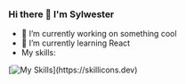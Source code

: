 ### Hi there 👋 I'm Sylwester
- 🔭 I’m currently working on something cool
- 🌱 I’m currently learning React
- My skills:
  
 [![My Skills](https://skillicons.dev/icons?i=js,html,css,sass,react,nodejs,git,java,gulp,bootstrap,tailwind,canva,)](https://skillicons.dev)
<!--
**sylwester97/sylwester97** is a ✨ _special_ ✨ repository because its `README.md` (this file) appears on your GitHub profile.

Here are some ideas to get you started:

- 🔭 I’m currently working on ...
- 🌱 I’m currently learning ...
- 👯 I’m looking to collaborate on ...
- 🤔 I’m looking for help with ...
- 💬 Ask me about ...
- 📫 How to reach me: ...
- 😄 Pronouns: ...
- ⚡ Fun fact: ...
-->
